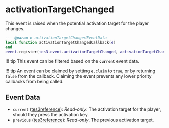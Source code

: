 # activationTargetChanged

This event is raised when the potential activation target for the player changes.

```lua
--- @param e activationTargetChangedEventData
local function activationTargetChangedCallback(e)
end
event.register(tes3.event.activationTargetChanged, activationTargetChangedCallback)
```

!!! tip
	This event can be filtered based on the **`current`** event data.

!!! tip
	An event can be claimed by setting `e.claim` to `true`, or by returning `false` from the callback. Claiming the event prevents any lower priority callbacks from being called.

## Event Data

* `current` ([tes3reference](../../types/tes3reference)): *Read-only*. The activation target for the player, should they press the activation key.
* `previous` ([tes3reference](../../types/tes3reference)): *Read-only*. The previous activation target.

